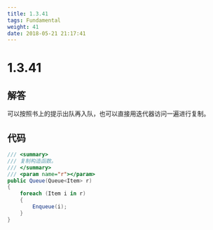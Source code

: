 ```yaml
---
title: 1.3.41
tags: Fundamental
weight: 41
date: 2018-05-21 21:17:41
---
```


# 1.3.41


## 解答

可以按照书上的提示出队再入队，也可以直接用迭代器访问一遍进行复制。

## 代码

```csharp
/// <summary>
/// 复制构造函数。
/// </summary>
/// <param name="r"></param>
public Queue(Queue<Item> r)
{
    foreach (Item i in r)
    {
        Enqueue(i);
    }
}
```
